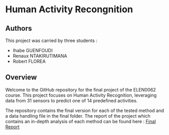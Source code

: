 # Human Activity Recongnition

## Authors
This project was carried by three students :
- Ihabe GUENFOUDI
- Renaux NTAKIRUTIMANA
- Robert FLOREA

## Overview
Welcome to the GitHub repository for the final project of the ELEN0062 course. This project focuses on Human Activity Recognition, leveraging data from 31 sensors to predict one of 14 predefined activities.

The repository contains the final version for each of the tested method and a data handling file in the final folder. The report of the project which contains an in-depth analysis of each method can be found here : [Final Report](https://fr.overleaf.com/read/zjpdghhpbyrr#551ba5)
